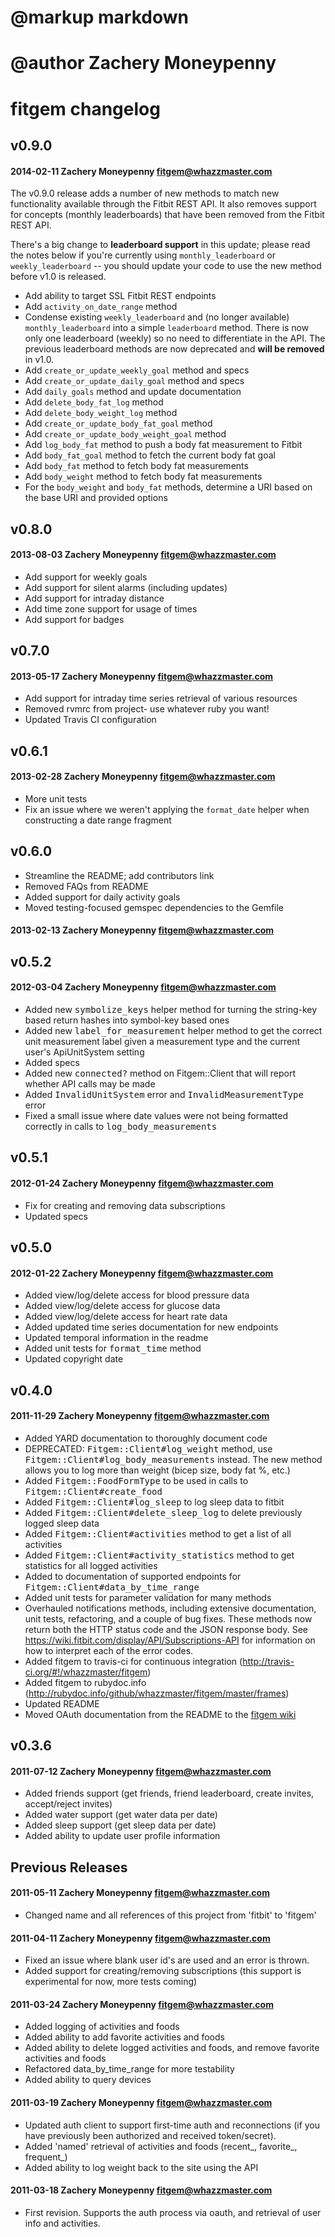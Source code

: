 # @markup markdown
# @author Zachery Moneypenny

# fitgem changelog

## v0.9.0

#### 2014-02-11 Zachery Moneypenny <fitgem@whazzmaster.com>

The v0.9.0 release adds a number of new methods to match new functionality available through the Fitbit REST API. It
also removes support for concepts (monthly leaderboards) that have been removed from the Fitbit REST API.

There's a big change to **leaderboard support** in this update; please read the notes below if you're currently using
`monthly_leaderboard` or `weekly_leaderboard` -- you should update your code to use the new method before v1.0 is
released.

* Add ability to target SSL Fitbit REST endpoints
* Add `activity_on_date_range` method
* Condense existing `weekly_leaderboard` and (no longer available) `monthly_leaderboard` into a simple `leaderboard`
method. There is now only one leaderboard (weekly) so no need to differentiate in the API. The previous leaderboard
methods are now deprecated and **will be removed** in v1.0.
* Add `create_or_update_weekly_goal` method and specs
* Add `create_or_update_daily_goal` method and specs
* Add `daily_goals` method and update documentation
* Add `delete_body_fat_log` method
* Add `delete_body_weight_log` method
* Add `create_or_update_body_fat_goal` method
* Add `create_or_update_body_weight_goal` method
* Add `log_body_fat` method to push a body fat measurement to Fitbit
* Add `body_fat_goal` method to fetch the current body fat goal
* Add `body_fat` method to fetch body fat measurements
* Add `body_weight` method to fetch body fat measurements
* For the `body_weight` and `body_fat` methods, determine a URI based on the base URI and provided options

## v0.8.0

#### 2013-08-03 Zachery Moneypenny <fitgem@whazzmaster.com>

* Add support for weekly goals
* Add support for silent alarms (including updates)
* Add support for intraday distance
* Add time zone support for usage of times
* Add support for badges

## v0.7.0

#### 2013-05-17 Zachery Moneypenny <fitgem@whazzmaster.com>

* Add support for intraday time series retrieval of various resources
* Removed rvmrc from project- use whatever ruby you want!
* Updated Travis CI configuration

## v0.6.1

#### 2013-02-28 Zachery Moneypenny <fitgem@whazzmaster.com>

* More unit tests
* Fix an issue where we weren't applying the `format_date` helper when constructing a date range fragment

## v0.6.0

* Streamline the README; add contributors link
* Removed FAQs from README
* Added support for daily activity goals
* Moved testing-focused gemspec dependencies to the Gemfile

#### 2013-02-13 Zachery Moneypenny <fitgem@whazzmaster.com>

## v0.5.2

#### 2012-03-04 Zachery Moneypenny <fitgem@whazzmaster.com>

* Added new <tt>symbolize_keys</tt> helper method for turning the string-key based return hashes into symbol-key based ones
* Added new <tt>label_for_measurement</tt> helper method to get the correct unit measurement label given a measurement type and the current user's ApiUnitSystem setting
* Added specs
* Added new <tt>connected?</tt> method on Fitgem::Client that will report whether API calls may be made
* Added <tt>InvalidUnitSystem</tt> error and <tt>InvalidMeasurementType</tt> error
* Fixed a small issue where date values were not being formatted correctly in calls to <tt>log_body_measurements</tt>

## v0.5.1

#### 2012-01-24 Zachery Moneypenny <fitgem@whazzmaster.com>

* Fix for creating and removing data subscriptions
* Updated specs

## v0.5.0

#### 2012-01-22 Zachery Moneypenny <fitgem@whazzmaster.com>

* Added view/log/delete access for blood pressure data
* Added view/log/delete access for glucose data
* Added view/log/delete access for heart rate data
* Added updated time series documentation for new endpoints
* Updated temporal information in the readme
* Added unit tests for <tt>format_time</tt> method
* Updated copyright date

## v0.4.0

#### 2011-11-29 Zachery Moneypenny <fitgem@whazzmaster.com>

* Added YARD documentation to thoroughly document code
* DEPRECATED: <tt>Fitgem::Client#log_weight</tt> method, use <tt>Fitgem::Client#log_body_measurements</tt> instead.
  The new method allows you to log more than weight (bicep size, body fat %, etc.)
* Added <tt>Fitgem::FoodFormType</tt> to be used in calls to <tt>Fitgem::Client#create_food</tt>
* Added <tt>Fitgem::Client#log_sleep</tt> to log sleep data to fitbit
* Added <tt>Fitgem::Client#delete_sleep_log</tt> to delete previously logged sleep data
* Added <tt>Fitgem::Client#activities</tt> method to get a list of all activities
* Added <tt>Fitgem::Client#activity_statistics</tt> method to get statistics for all logged activities
* Added to documentation of supported endpoints for <tt>Fitgem::Client#data_by_time_range</tt>
* Added unit tests for parameter validation for many methods
* Overhauled notifications methods, including extensive documentation,
  unit tests, refactoring, and a couple of bug fixes.  These methods now
  return both the HTTP status code and the JSON response body.  See https://wiki.fitbit.com/display/API/Subscriptions-API
  for information on how to interpret each of the error codes.
* Added fitgem to travis-ci for continuous integration (http://travis-ci.org/#!/whazzmaster/fitgem)
* Added fitgem to rubydoc.info (http://rubydoc.info/github/whazzmaster/fitgem/master/frames)
* Updated README
* Moved OAuth documentation from the README to the [fitgem wiki](https://github.com/whazzmaster/fitgem/wiki/The-OAuth-Process)

## v0.3.6

#### 2011-07-12 Zachery Moneypenny <fitgem@whazzmaster.com>

* Added friends support (get friends, friend leaderboard, create invites, accept/reject invites)
* Added water support (get water data per date)
* Added sleep support (get sleep data per date)
* Added ability to update user profile information

## Previous Releases

#### 2011-05-11 Zachery Moneypenny <fitgem@whazzmaster.com>

* Changed name and all references of this project from 'fitbit' to 'fitgem'

#### 2011-04-11 Zachery Moneypenny <fitgem@whazzmaster.com>

* Fixed an issue where blank user id's are used and an error is thrown.
* Added support for creating/removing subscriptions (this support is experimental for now, more tests coming)

#### 2011-03-24 Zachery Moneypenny <fitgem@whazzmaster.com>

* Added logging of activities and foods
* Added ability to add favorite activities and foods
* Added ability to delete logged activities and foods, and remove favorite activities and foods
* Refactored data_by_time_range for more testability
* Added ability to query devices

#### 2011-03-19 Zachery Moneypenny <fitgem@whazzmaster.com>

* Updated auth client to support first-time auth and reconnections (if you have previously been authorized and received token/secret).
* Added 'named' retrieval of activities and foods (recent_, favorite_, frequent_)
* Added ability to log weight back to the site using the API

#### 2011-03-18 Zachery Moneypenny <fitgem@whazzmaster.com>

* First revision. Supports the auth process via oauth, and retrieval of user info and activities.
